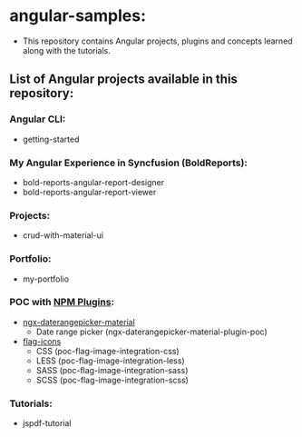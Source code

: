 # angular-samples:
- This repository contains Angular projects, plugins and concepts learned along with the tutorials.


## List of Angular projects available in this repository:

### Angular CLI:
- getting-started

### My Angular Experience in Syncfusion (BoldReports):
- bold-reports-angular-report-designer
- bold-reports-angular-report-viewer

### Projects:
- crud-with-material-ui

### Portfolio:
- my-portfolio

### POC with [NPM Plugins](https://www.npmjs.com/):
- [ngx-daterangepicker-material](https://www.npmjs.com/package/ngx-daterangepicker-material)
  - Date range picker (ngx-daterangepicker-material-plugin-poc)
- [flag-icons](https://www.npmjs.com/package/flag-icons)
  - CSS (poc-flag-image-integration-css)
  - LESS (poc-flag-image-integration-less)
  - SASS (poc-flag-image-integration-sass)
  - SCSS (poc-flag-image-integration-scss)

### Tutorials:
- jspdf-tutorial


